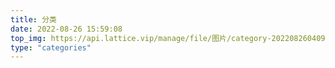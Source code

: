 ```yaml
---
title: 分类
date: 2022-08-26 15:59:08
top_img: https://api.lattice.vip/manage/file/图片/category-20220826040937428.jpg
type: "categories"
---
```

